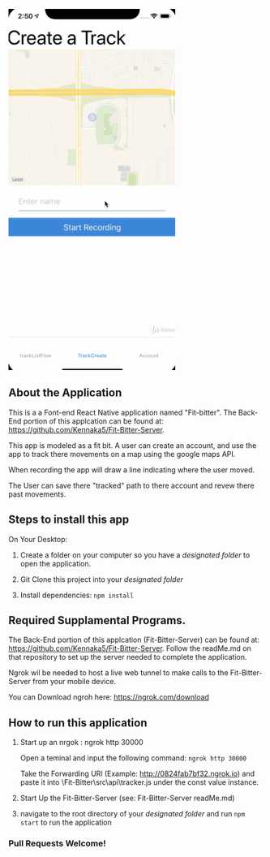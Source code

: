 ![](fit-Bitter.gif)

## About the Application 
 
This is a a Font-end React Native application named "Fit-bitter". The Back-End portion of this applcation can be found at: https://github.com/Kennaka5/Fit-Bitter-Server.

This app is modeled as a fit bit.  A user can create an account, and use the app to track there movements on a map using the google maps API.

When recording the app will draw a line indicating where the user moved.

The User can save there "tracked" path to there account and revew there past movements.
 
 
 
## Steps to install this app

On Your Desktop:
 
1. Create a folder on your computer so you have a _designated folder_ to open the application.
 
2. Git Clone this project into your _designated folder_
 
3. Install dependencies: `npm install` 
 
 
 
## Required Supplamental Programs.

The Back-End portion of this applcation (Fit-Bitter-Server) can be found at: https://github.com/Kennaka5/Fit-Bitter-Server. 
Follow the readMe.md on that repository to set up the server needed to complete the application.

Ngrok wil be needed to host a live web tunnel to make calls to the Fit-Bitter-Server from your mobile device.

You can Download ngroh here: https://ngrok.com/download 
 
 
## How to run this application

1. Start up an nrgok : ngrok http 30000

    Open a teminal and input the following command: `ngrok http 30000`

    Take the Forwarding URl (Example: http://0824fab7bf32.ngrok.io)
    and paste it into \Fit-Bitter\src\api\tracker.js under the const value instance.

2. Start Up the Fit-Bitter-Server (see: Fit-Bitter-Server readMe.md)
 
3.  navigate to the root directory of your _designated folder_ and run `npm start` to run the application 


### Pull Requests Welcome!
